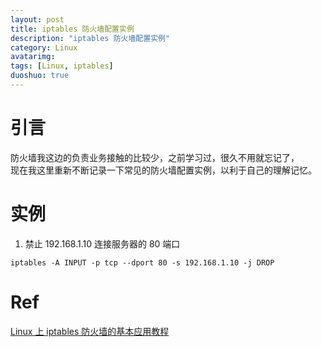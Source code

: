 ```yaml
---
layout: post
title: iptables 防火墙配置实例
description: "iptables 防火墙配置实例"
category: Linux
avatarimg:
tags: [Linux, iptables]
duoshuo: true
---
```



# 引言

防火墙我这边的负责业务接触的比较少，之前学习过，很久不用就忘记了，  
现在我这里重新不断记录一下常见的防火墙配置实例，以利于自己的理解记忆。


# 实例

1. 禁止 192.168.1.10 连接服务器的 80 端口

`
iptables -A INPUT -p tcp --dport 80 -s 192.168.1.10 -j DROP
`

# Ref
[Linux 上 iptables 防火墙的基本应用教程](http://www.vpser.net/security/linux-iptables.html)  
